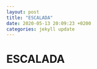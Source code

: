 ```yaml
---
layout: post
title: "ESCALADA"
date: 2020-05-13 20:09:23 +0200
categories: jekyll update
---
```


# ESCALADA
